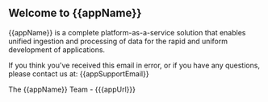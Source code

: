 ## Welcome to {{appName}}

{{appName}} is a complete platform-as-a-service solution that enables unified ingestion and
processing of data for the rapid and uniform development of applications.

If you think you've received this email in error, or if you have any questions, please contact us at: {{appSupportEmail}}

The {{appName}} Team - {{{appUrl}}}
